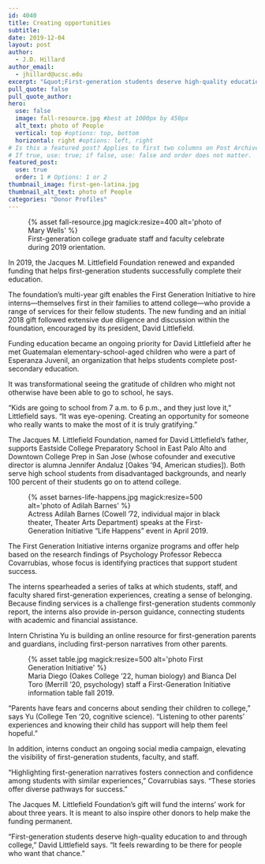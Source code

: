 ```yaml
---
id: 4040
title: Creating opportunities
subtitle: 
date: 2019-12-04
layout: post
author:
  - J.D. Hillard
author_email:
  - jhillard@ucsc.edu
excerpt: "&quot;First-generation students deserve high-quality education to and through college,&quot; says David Littlefield, president of the Jacques M. Littlefield Foundation, which made a multi-year gift to the First Generation Initiative"
pull_quote: false
pull_quote_author:
hero:
  use: false
  image: fall-resource.jpg #best at 1000px by 450px
  alt_text: photo of People
  vertical: top #options: top, bottom
  horizontal: right #options: left, right
# Is this a featured post? Applies to first two columns on Post Archive Page.
# If true, use: true; if false, use: false and order does not matter.
featured_post:
  use: true
  order: 1 # Options: 1 or 2
thumbnail_image: first-gen-latina.jpg
thumbnail_alt_text: photo of People
categories: "Donor Profiles"
---
```


<figure class="inline-image left">
{% asset fall-resource.jpg magick:resize=400 alt='photo of Mary Wells' %}
<figcaption>First-generation college graduate staff and faculty celebrate during 2019 orientation.</figcaption></figure>

In 2019, the Jacques M. Littlefield Foundation renewed and expanded funding that helps first-generation students successfully complete their education.

The foundation’s multi-year gift enables the First Generation Initiative to hire interns—themselves first in their families to attend college—who provide a range of services for their fellow students. The new funding and an initial 2018 gift followed extensive due diligence and discussion within the foundation, encouraged by its president, David Littlefield.

Funding education became an ongoing priority for David Littlefield after he met Guatemalan elementary-school-aged children who were a part of Esperanza Juvenil, an organization that helps students complete post-secondary education.

It was transformational seeing the gratitude of children who might not otherwise have been able to go to school, he says.

“Kids are going to school from 7 a.m. to 6 p.m., and they just love it,” Littlefield says. “It was eye-opening. Creating an opportunity for someone who really wants to make the most of it is truly gratifying.”

The Jacques M. Littlefield Foundation, named for David Littlefield’s father, supports Eastside College Preparatory School in East Palo Alto and Downtown College Prep in San Jose (whose cofounder and executive director is alumna Jennifer Andaluz [Oakes ’94, American studies]). Both serve high school students from disadvantaged backgrounds, and nearly 100 percent of their students go on to attend college.

<figure class="inline-image full">
{% asset barnes-life-happens.jpg magick:resize=500 alt='photo of Adilah Barnes' %}
<figcaption>Actress Adilah Barnes (Cowell ’72, individual major in black theater, Theater Arts Department) speaks at the First-Generation Initiative &#8220;Life Happens&#8221; event in April 2019.</figcaption></figure>

The First Generation Initiative interns organize programs and offer help based on the research findings of Psychology Professor Rebecca Covarrubias, whose focus is identifying practices that support student success.

The interns spearheaded a series of talks at which students, staff, and faculty shared first-generation experiences, creating a sense of belonging. Because finding services is a challenge first-generation students commonly report, the interns also provide in-person guidance, connecting students with academic and financial assistance.

Intern Christina Yu is building an online resource for first-generation parents and guardians, including first-person narratives from other parents.

<figure class="inline-image right">
{% asset table.jpg magick:resize=500 alt='photo First Generation Initiative' %}
<figcaption>Maria Diego (Oakes College &#8217;22, human biology) and Bianca Del Toro (Merrill &#8217;20, psychology) staff a First-Generation Initiative information table fall 2019.</figcaption></figure>

“Parents have fears and concerns about sending their children to college,” says Yu (College Ten ‘20, cognitive science). “Listening to other parents’ experiences and knowing their child has support will help them feel hopeful.”

In addition, interns conduct an ongoing social media campaign, elevating the visibility of first-generation students, faculty, and staff.

“Highlighting first-generation narratives fosters connection and confidence among students with similar experiences,” Covarrubias says. &#8220;These stories offer diverse pathways for success.”

The Jacques M. Littlefield Foundation’s gift will fund the interns&#8217; work for about three years. It is meant to also inspire other donors to help make the funding permanent.

“First-generation students deserve high-quality education to and through college,” David Littlefield says. “It feels rewarding to be there for people who want that chance.”
